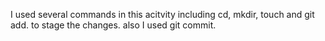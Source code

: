 I used several commands in this acitvity including cd, mkdir, touch and git add. to stage the changes. also I used git commit.
